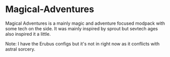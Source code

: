# Magical-Adventures

Magical Adventures is a mainly magic and adventure focused modpack with some tech on the side. It was mainly inspired by sprout but sevtech ages also inspired it a little.

Note: I have the Erubus configs but it's not in right now as it conflicts with astral sorcery.
